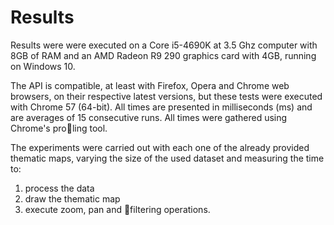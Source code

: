 # Results

Results were were executed on a Core i5-4690K at 3.5 Ghz computer with 8GB of RAM and an AMD Radeon R9 290 graphics card with 4GB, running on Windows 10. 

The API is  compatible, at least with Firefox, Opera and Chrome web browsers, on their respective latest versions, but these tests were executed with Chrome 57 (64-bit).
All times are presented in milliseconds (ms) and are averages of 15 consecutive runs. All times were gathered using Chrome's proling tool. 

The experiments were carried out with each one of the already provided thematic maps, varying the size of the used dataset and measuring the time to: 

1. process the data
2. draw the thematic map
3. execute zoom, pan and filtering operations.